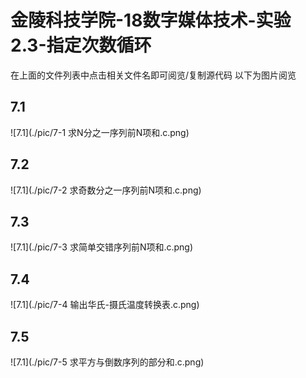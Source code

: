# 金陵科技学院-18数字媒体技术-实验2.3-指定次数循环
在上面的文件列表中点击相关文件名即可阅览/复制源代码
以下为图片阅览
## 7.1
![7.1](./pic/7-1 求N分之一序列前N项和.c.png)
## 7.2
![7.1](./pic/7-2 求奇数分之一序列前N项和.c.png)
## 7.3
![7.1](./pic/7-3 求简单交错序列前N项和.c.png)
## 7.4
![7.1](./pic/7-4 输出华氏-摄氏温度转换表.c.png)
## 7.5
![7.1](./pic/7-5 求平方与倒数序列的部分和.c.png)
